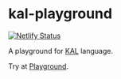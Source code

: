 # kal-playground

[![Netlify Status](https://api.netlify.com/api/v1/badges/449f2df1-85b1-401c-902b-659cefbe6591/deploy-status)](https://app.netlify.com/sites/kal-playground/deploys)

A playground for [KAL][kal] language.

[kal]: https://github.com/wcho21/kal

Try at [Playground][playground].

[playground]: https://kal-playground.rooi.dev
